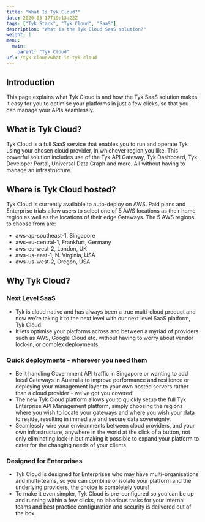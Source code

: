 ```yaml
---
title: "What Is Tyk Cloud?"
date: 2020-03-17T19:13:22Z
tags: ["Tyk Stack", "Tyk Cloud", "SaaS"]
description: "What is the Tyk Cloud SaaS solution?"
weight: 1
menu:
  main:
    parent: "Tyk Cloud"
url: /tyk-cloud/what-is-tyk-cloud
---
```

## Introduction

This page explains what Tyk Cloud is and how the Tyk SaaS solution makes it easy for you to optimise your platforms in just a few clicks, so that you can manage your APIs seamlessly.  

## What is Tyk Cloud?

Tyk Cloud is a full SaaS service that enables you to run and operate Tyk using your chosen cloud provider, in whichever region you like. This powerful solution includes use of the Tyk API Gateway, Tyk Dashboard, Tyk Developer Portal, Universal Data Graph and more. All without having to manage an infrastructure.

## Where is Tyk Cloud hosted?

Tyk Cloud is currently available to auto-deploy on AWS.
Paid plans and Enterprise trials allow users to select one of 5 AWS locations as their home region as well as the locations of their edge Gateways. The 5 AWS regions to choose from are:
- aws-ap-southeast-1, Singapore
- aws-eu-central-1, Frankfurt, Germany
- aws-eu-west-2, London, UK
- aws-us-east-1, N. Virginia, USA
- aws-us-west-2, Oregon, USA

## Why Tyk Cloud?

### Next Level SaaS

* Tyk is cloud native and has always been a true multi-cloud product and now we’re taking it to the next level with our next level SaaS platform, Tyk Cloud. 
* It lets optimise your platforms across and between a myriad of providers such as AWS, Google Cloud etc. without having to worry about vendor lock-in, or complex deployments.

### Quick deployments - wherever you need them

* Be it handling Government API traffic in Singapore or wanting to add local Gateways in Australia to improve performance and resilience or deploying your management layer to your own hosted servers rather than a cloud provider - we've got you covered!
* The new Tyk Cloud platform allows you to quickly setup the full Tyk Enterprise API Management platform, simply choosing the regions where you wish to locate your gateways and where you wish your data to reside, resulting in immediate and secure data sovereignty. 
* Seamlessly wire your environments between cloud providers, and your own infrastructure, anywhere in the world at the click of a button, not only eliminating lock-in but making it possible to expand your platform to cater for the changing needs of your clients.

### Designed for Enterprises

* Tyk Cloud is designed for Enterprises who may have multi-organisations and multi-teams, so you can combine or isolate your platform and the underlying providers, the choice is completely yours! 
* To make it even simpler, Tyk Cloud is pre-configured so you can be up and running within a few clicks, no laborious tasks for your internal teams and best practice configuration and security is delivered out of the box.
